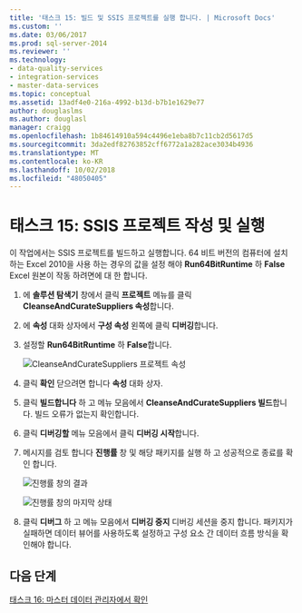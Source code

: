 ```yaml
---
title: '태스크 15: 빌드 및 SSIS 프로젝트를 실행 합니다. | Microsoft Docs'
ms.custom: ''
ms.date: 03/06/2017
ms.prod: sql-server-2014
ms.reviewer: ''
ms.technology:
- data-quality-services
- integration-services
- master-data-services
ms.topic: conceptual
ms.assetid: 13adf4e0-216a-4992-b13d-b7b1e1629e77
author: douglaslms
ms.author: douglasl
manager: craigg
ms.openlocfilehash: 1b84614910a594c4496e1eba8b7c11cb2d5617d5
ms.sourcegitcommit: 3da2edf82763852cff6772a1a282ace3034b4936
ms.translationtype: MT
ms.contentlocale: ko-KR
ms.lasthandoff: 10/02/2018
ms.locfileid: "48050405"
---
```

# <a name="task-15-building-and-running-the-ssis-project"></a>태스크 15: SSIS 프로젝트 작성 및 실행
  이 작업에서는 SSIS 프로젝트를 빌드하고 실행합니다. 64 비트 버전의 컴퓨터에 설치 하는 Excel 2010을 사용 하는 경우의 값을 설정 해야 **Run64BitRuntime** 하 **False** Excel 원본이 작동 하려면에 대 한 합니다.  
  
1.  에 **솔루션 탐색기** 창에서 클릭 **프로젝트** 메뉴를 클릭 **CleanseAndCurateSuppliers 속성**합니다.  
  
2.  에 **속성** 대화 상자에서 **구성 속성** 왼쪽에 클릭 **디버깅**합니다.  
  
3.  설정할 **Run64BitRuntime** 하 **False**합니다.  
  
     ![CleanseAndCurateSuppliers 프로젝트 속성](../../2014/tutorials/media/et-buildingandrunningthessisproject-01.jpg "CleanseAndCurateSuppliers 프로젝트 속성")  
  
4.  클릭 **확인** 닫으려면 합니다 **속성** 대화 상자.  
  
5.  클릭 **빌드합니다** 하 고 메뉴 모음에서 **CleanseAndCurateSuppliers 빌드**합니다. 빌드 오류가 없는지 확인합니다.  
  
6.  클릭 **디버깅할** 메뉴 모음에서 클릭 **디버깅 시작**합니다.  
  
7.  메시지를 검토 합니다 **진행률** 창 및 해당 패키지를 실행 하 고 성공적으로 종료를 확인 합니다.  
  
     ![진행률 창의 결과](../../2014/tutorials/media/et-buildingandrunningthessisproject-02.jpg "진행률 창의 결과")  
  
     ![진행률 창의 마지막 상태](../../2014/tutorials/media/et-buildingandrunningthessisproject-03.jpg "진행률 창의 마지막 상태")  
  
8.  클릭 **디버그** 하 고 메뉴 모음에서 **디버깅 중지** 디버깅 세션을 중지 합니다. 패키지가 실패하면 데이터 뷰어를 사용하도록 설정하고 구성 요소 간 데이터 흐름 방식을 확인해야 합니다.  
  
## <a name="next-step"></a>다음 단계  
 [태스크 16: 마스터 데이터 관리자에서 확인](../../2014/tutorials/task-16-verifying-with-master-data-manager.md)  
  
  
